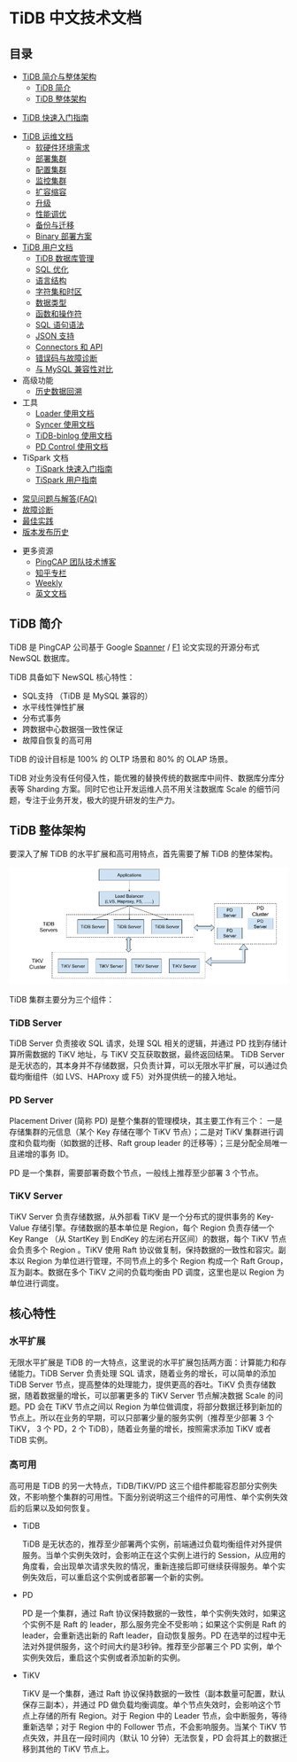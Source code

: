 # TiDB 中文技术文档

## 目录

+ [TiDB 简介与整体架构](overview.md)
  - [TiDB 简介](overview.md#tidb-简介)
  - [TiDB 整体架构](overview.md#tidb-整体架构)
- [TiDB 快速入门指南](QUICKSTART.md)
+ [TiDB 运维文档](op-guide/op-guide.md)
  - [软硬件环境需求](op-guide/op-guide.md#软硬件环境需求)
  - [部署集群](op-guide/op-guide.md#部署集群)
  - [配置集群](op-guide/op-guide.md#配置集群)
  - [监控集群](op-guide/op-guide.md#监控集群)
  - [扩容缩容](op-guide/op-guide.md#扩容缩容)
  - [升级](op-guide/op-guide.md#升级)
  - [性能调优](op-guide/op-guide.md#性能调优)
  - [备份与迁移](op-guide/op-guide.md#备份与迁移)
  - [Binary 部署方案](op-guide/op-guide.md#binary-部署方案)
+ [TiDB 用户文档](sql/user-manual.md)
  - [TiDB 数据库管理](sql/user-manual.md#tidb-数据库管理)
  - [SQL 优化](sql/user-manual.md#sql-优化)
  - [语言结构](sql/user-manual.md#语言结构)
  - [字符集和时区](sql/user-manual.md#字符集和时区)
  - [数据类型](sql/user-manual.md#数据类型)
  - [函数和操作符](sql/user-manual.md#函数和操作符)
  - [SQL 语句语法](sql/user-manual.md#sql-语句语法)
  - [JSON 支持](sql/user-manual.md#json-支持)
  - [Connectors 和 API](sql/user-manual.md#connectors-和-api)
  - [错误码与故障诊断](sql/user-manual.md#错误码与故障诊断)
  - [与 MySQL 兼容性对比](sql/mysql-compatibility.md)
+ 高级功能
  - [历史数据回溯](op-guide/history-read.md)
+ 工具
  - [Loader 使用文档](tools/loader.md)
  - [Syncer 使用文档](tools/syncer.md)
  - [TiDB-binlog 使用文档](op-guide/tidb-binlog.md)
  - [PD Control 使用文档](tools/pd-control.md)
+ TiSpark 文档
  - [TiSpark 快速入门指南](op-guide/tispark-quick-start-guide.md)
  - [TiSpark 用户指南](op-guide/tispark-user-guide.md)
- [常见问题与解答(FAQ)](FAQ.md)
- [故障诊断](trouble-shooting.md)
- [最佳实践](https://pingcap.com/blog-TiDB-Best-Practice-zh)
- [版本发布历史](releases/README.md)
+ 更多资源
  - [PingCAP 团队技术博客](https://pingcap.com/bloglist-zh.html)
  - [知乎专栏](https://zhuanlan.zhihu.com/newsql)
  - [Weekly](http://weekly.pingcap.com/)
  - [英文文档](https://pingcap.com/docs)


## TiDB 简介

TiDB 是 PingCAP 公司基于 Google [Spanner](http://research.google.com/archive/spanner.html) / [F1](http://research.google.com/pubs/pub41344.html) 论文实现的开源分布式 NewSQL 数据库。

TiDB 具备如下 NewSQL 核心特性：

* SQL支持 （TiDB 是 MySQL 兼容的）
* 水平线性弹性扩展
* 分布式事务
* 跨数据中心数据强一致性保证
* 故障自恢复的高可用

TiDB 的设计目标是 100% 的 OLTP 场景和 80% 的 OLAP 场景。

TiDB 对业务没有任何侵入性，能优雅的替换传统的数据库中间件、数据库分库分表等 Sharding 方案。同时它也让开发运维人员不用关注数据库 Scale 的细节问题，专注于业务开发，极大的提升研发的生产力。

## TiDB 整体架构

要深入了解 TiDB 的水平扩展和高可用特点，首先需要了解 TiDB 的整体架构。

![TiDB Architecture](media/tidb-architecture.png)

TiDB 集群主要分为三个组件：

### TiDB Server

TiDB Server 负责接收 SQL 请求，处理 SQL 相关的逻辑，并通过 PD 找到存储计算所需数据的 TiKV 地址，与 TiKV 交互获取数据，最终返回结果。
TiDB Server 是无状态的，其本身并不存储数据，只负责计算，可以无限水平扩展，可以通过负载均衡组件（如 LVS、HAProxy 或 F5）对外提供统一的接入地址。

### PD Server

Placement Driver (简称 PD) 是整个集群的管理模块，其主要工作有三个： 一是存储集群的元信息（某个 Key 存储在哪个 TiKV 节点）；二是对 TiKV 集群进行调度和负载均衡（如数据的迁移、Raft group leader 的迁移等）；三是分配全局唯一且递增的事务 ID。

PD 是一个集群，需要部署奇数个节点，一般线上推荐至少部署 3 个节点。

### TiKV Server

TiKV Server 负责存储数据，从外部看 TiKV 是一个分布式的提供事务的 Key-Value 存储引擎。存储数据的基本单位是 Region，每个 Region 负责存储一个 Key Range （从 StartKey 到 EndKey 的左闭右开区间）的数据，每个 TiKV 节点会负责多个 Region 。TiKV 使用 Raft 协议做复制，保持数据的一致性和容灾。副本以 Region 为单位进行管理，不同节点上的多个 Region 构成一个 Raft Group，互为副本。数据在多个 TiKV 之间的负载均衡由 PD 调度，这里也是以 Region 为单位进行调度。

## 核心特性

### 水平扩展

无限水平扩展是 TiDB 的一大特点，这里说的水平扩展包括两方面：计算能力和存储能力。TiDB Server 负责处理 SQL 请求，随着业务的增长，可以简单的添加 TiDB Server 节点，提高整体的处理能力，提供更高的吞吐。TiKV 负责存储数据，随着数据量的增长，可以部署更多的 TiKV Server 节点解决数据 Scale 的问题。PD 会在 TiKV 节点之间以 Region 为单位做调度，将部分数据迁移到新加的节点上。所以在业务的早期，可以只部署少量的服务实例（推荐至少部署 3 个 TiKV， 3 个 PD，2 个 TiDB），随着业务量的增长，按照需求添加 TiKV 或者 TiDB 实例。

### 高可用

高可用是 TiDB 的另一大特点，TiDB/TiKV/PD 这三个组件都能容忍部分实例失效，不影响整个集群的可用性。下面分别说明这三个组件的可用性、单个实例失效后的后果以及如何恢复。

+   TiDB

    TiDB 是无状态的，推荐至少部署两个实例，前端通过负载均衡组件对外提供服务。当单个实例失效时，会影响正在这个实例上进行的 Session，从应用的角度看，会出现单次请求失败的情况，重新连接后即可继续获得服务。单个实例失效后，可以重启这个实例或者部署一个新的实例。

+   PD

    PD 是一个集群，通过 Raft 协议保持数据的一致性，单个实例失效时，如果这个实例不是 Raft 的 leader，那么服务完全不受影响；如果这个实例是 Raft 的 leader，会重新选出新的 Raft leader，自动恢复服务。PD 在选举的过程中无法对外提供服务，这个时间大约是3秒钟。推荐至少部署三个 PD 实例，单个实例失效后，重启这个实例或者添加新的实例。

+   TiKV

    TiKV 是一个集群，通过 Raft 协议保持数据的一致性（副本数量可配置，默认保存三副本），并通过 PD 做负载均衡调度。单个节点失效时，会影响这个节点上存储的所有 Region。对于 Region 中的 Leader 节点，会中断服务，等待重新选举；对于 Region 中的 Follower 节点，不会影响服务。当某个 TiKV 节点失效，并且在一段时间内（默认 10 分钟）无法恢复，PD 会将其上的数据迁移到其他的 TiKV 节点上。
